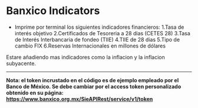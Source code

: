 # Banxico Indicators

- Imprime por terminal los siguientes indicadores financieros:
	1.Tasa de interés objetivo
	2.Certificados de Tesoreria a 28 dias (CETES 28)
	3.Tasa de Interés Interbancaria de fondeo (TIIE)
	4.TIIE de 28 dias
	5.Tipo de cambio FIX
	6.Reservas Internacionales en millones de dólares

Estare añadiendo mas indicadores como la inflacion y la inflacion subyacente.


------------

**Nota: el token incrustado en el código es de ejemplo empleado por el Banco de México. Se debe cambiar por el access token personalizado obtenido en su página: https://www.banxico.org.mx/SieAPIRest/service/v1/token**
